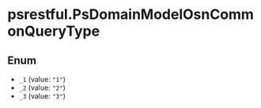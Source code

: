 # psrestful.PsDomainModelOsnCommonQueryType

## Enum

* `_1` (value: `"1"`)
* `_2` (value: `"2"`)
* `_3` (value: `"3"`)
